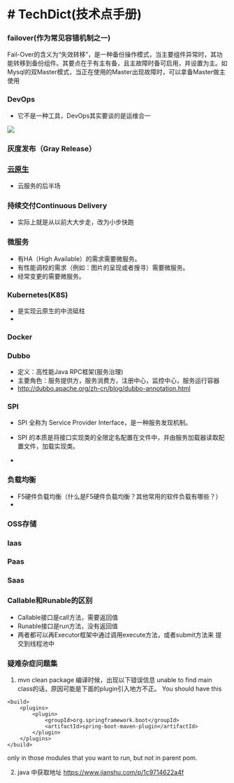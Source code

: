 #  # TechDict(技术点手册)

### failover(作为常见容错机制之一)

Fail-Over的含义为“失效转移”，是一种备份操作模式，当主要组件异常时，其功能转移到备份组件。其要点在于有主有备，且主故障时备可启用，并设置为主。如Mysql的双Master模式，当正在使用的Master出现故障时，可以拿备Master做主使用

### DevOps
- 它不是一种工具，DevOps其实要谈的是运维合一
<img src="http://dockone.io/uploads/article/20200228/e50dcb4bfbe7012c608bba0450bfcd96.png" />

### 灰度发布（Gray Release）



### [云原生](https://blog.csdn.net/BtB5e6Nsu1g511Eg5XEg/article/details/102422533)

- 云服务的后半场

### 持续交付Continuous Delivery
- 实际上就是从以前大大步走，改为小步快跑

### 微服务
- 有HA（High Available）的需求需要微服务。
- 有性能调校的需求（例如：图片的呈现或者搜寻）需要微服务。
- 经常变更的需要微服务。

### Kubernetes(K8S)

- 是实现云原生的中流砥柱
- 

### Docker



### Dubbo

- 定义：高性能Java RPC框架(服务治理)
- 主要角色：服务提供方，服务消费方，注册中心，监控中心，服务运行容器
- http://dubbo.apache.org/zh-cn/blog/dubbo-annotation.html

### SPI

- SPI 全称为 Service Provider Interface，是一种服务发现机制。

- SPI 的本质是将接口实现类的全限定名配置在文件中，并由服务加载器读取配置文件，加载实现类。
- 

### 负载均衡

- F5硬件负载均衡（什么是F5硬件负载均衡？其他常用的软件负载有哪些？）
- 

### OSS存储

### Iaas
### Paas
### Saas


### Callable和Runable的区别
- Callable接口是call方法，需要返回值
- Runable接口是run方法，没有返回值
- 两者都可以再Executor框架中通过调用execute方法，或者submit方法来 提交到线程池中




### 疑难杂症问题集
1. mvn clean package 编译时候，出现以下错误信息 unable to find main class的话，原因可能是下面的plugin引入地方不正。
You should have this
```
<build>
    <plugins>
        <plugin>
            <groupId>org.springframework.boot</groupId>
            <artifactId>spring-boot-maven-plugin</artifactId>
        </plugin>
    </plugins>
</build>
```

only in those modules that you want to run, but not in parent pom.


2. java 中获取地址
https://www.jianshu.com/p/1c9714622a4f






